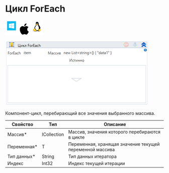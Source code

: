 # Цикл ForEach

![](<../../../.gitbook/assets/image (793).png>)

![](<../../../.gitbook/assets/image (33).png>)

Компонент-цикл, перебирающий все значения выбранного массива.

| Свойство     | Тип         | Описание                                                 |
| ------------ | ----------- | -------------------------------------------------------- |
| Массив\*     | ICollection | Массив, значения которого перебираются в цикле           |
| Переменная\* | T           | Переменная, хранящая значение текущей переменной массива |
| Тип данных\* | String      | Тип данных итератора                                     |
| Индекс       | Int32       | Индекс текущей итерации                                  |

